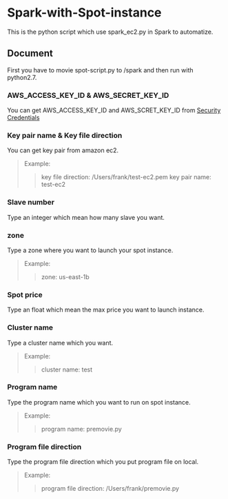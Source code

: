 # Spark-with-Spot-instance
This is the python script which use spark_ec2.py in Spark to automatize.

## Document
First you have to movie spot-script.py to /spark and then run with python2.7.

### AWS_ACCESS_KEY_ID & AWS_SECRET_KEY_ID
You can get AWS_ACCESS_KEY_ID and AWS_SCRET_KEY_ID from [Security Credentials](https://console.aws.amazon.com/iam/home?#home)

### Key pair name & Key file direction
You can get key pair from amazon ec2.

>Example:
>>key file direction: /Users/frank/test-ec2.pem
>>key pair name: test-ec2

### Slave number
Type an integer which mean how many slave you want.

### zone
Type a zone where you want to launch your spot instance.

>Example:
>>zone: us-east-1b

### Spot price
Type an float which mean the max price you want to launch instance.

### Cluster name
Type a cluster name which you want.

>Example:
>>cluster name: test

### Program name
Type the program name which you want to run on spot instance.

>Example:
>>program name: premovie.py

### Program file direction
Type the program file direction which you put program file on local.

>Example:
>>program file direction: /Users/frank/premovie.py
